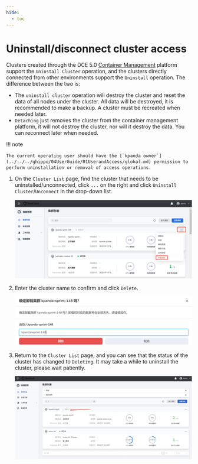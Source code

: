 ```yaml
---
hide:
  - toc
---
```


# Uninstall/disconnect cluster access

Clusters created through the DCE 5.0 [Container Management](../../03ProductBrief/WhatisKPanda.md) platform support the `Uninstall Cluster` operation, and the clusters directly connected from other environments support the `Uninstall` operation. The difference between the two is:

- The `uninstall cluster` operation will destroy the cluster and reset the data of all nodes under the cluster. All data will be destroyed, it is recommended to make a backup. A cluster must be recreated when needed later.
- `Detaching` just removes the cluster from the container management platform, it will not destroy the cluster, nor will it destroy the data. You can reconnect later when needed.

!!! note

    The current operating user should have the [`kpanda owner`](../../../ghippo/04UserGuide/01UserandAccess/global.md) permission to perform uninstallation or removal of access operations.

1. On the `Cluster List` page, find the cluster that needs to be uninstalled/unconnected, click `...` on the right and click `Uninstall Cluster`/`Unconnect` in the drop-down list.

    ![Click the delete button](../../images/deletecluster01.png)

2. Enter the cluster name to confirm and click `Delete`.

    ![Confirm Delete](../../images/deletecluster02.png)

3. Return to the `Cluster List` page, and you can see that the status of the cluster has changed to `Deleting`. It may take a while to uninstall the cluster, please wait patiently.

    ![Deleting status](../../images/deletecluster03.png)